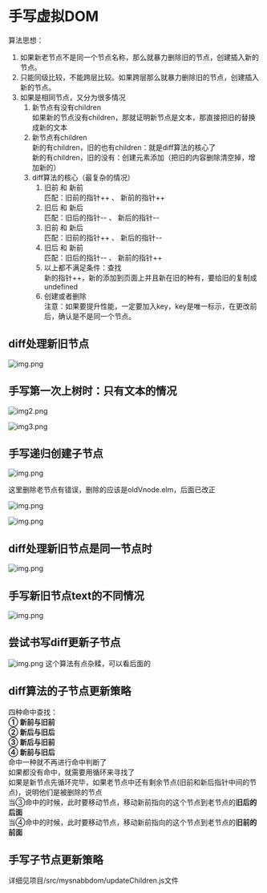 # 手写虚拟DOM
算法思想：
1. 如果新老节点不是同一个节点名称，那么就暴力删除旧的节点，创建插入新的节点。
2. 只能同级比较，不能跨层比较。如果跨层那么就暴力删除旧的节点，创建插入新的节点。
3. 如果是相同节点，又分为很多情况 
   1. 新节点有没有children <br />
        如果新的节点没有children，那就证明新节点是文本，那直接把旧的替换成新的文本
   2. 新节点有children <br />
         新的有children，旧的也有children：就是diff算法的核心了 <br />
         新的有children，旧的没有：创建元素添加（把旧的内容删除清空掉，增加新的）
   3. diff算法的核心（最复杂的情况）
      1. 旧前 和 新前   <br />
            匹配：旧前的指针++ 、 新前的指针++
      2. 旧后 和 新后   <br />
            匹配：旧后的指针-- 、 新后的指针--
      3. 旧前 和 新后   <br />
            匹配：旧前的指针++ 、 新后的指针--
      4. 旧后 和 新前   <br />
            匹配：旧后的指针-- 、 新前的指针++
      5. 以上都不满足条件：查找     <br />
            新的指针++，新的添加到页面上并且新在旧的种有，要给旧的复制成undefined
      6. 创建或者删除   <br />
注意：如果要提升性能，一定要加入key，key是唯一标示，在更改前后，确认是不是同一个节点。

## diff处理新旧节点
![img.png](static/img1.png)

## 手写第一次上树时：只有文本的情况
![img2.png](static/img2.png)

![img3.png](static/img3.png)

## 手写递归创建子节点
![img.png](static/img4.png)

这里删除老节点有错误，删除的应该是oldVnode.elm，后面已改正

![img.png](static/img5.png)

![img.png](static/img6.png)

## diff处理新旧节点是同一节点时
![img.png](static/img7.png)

## 手写新旧节点text的不同情况
![img.png](static/img8.png)

## 尝试书写diff更新子节点
![img.png](static/img9.png)
这个算法有点杂糅，可以看后面的

## diff算法的子节点更新策略
四种命中查找：  
<b>① 新前与旧前</b>  
<b>② 新后与旧后</b>  
<b>③ 新后与旧前</b>  
<b>④ 新前与旧后</b>  
命中一种就不再进行命中判断了  
如果都没有命中，就需要用循环来寻找了  
如果是新节点先循环完毕，如果老节点中还有剩余节点(旧前和新后指针中间的节点)，说明他们是被删除的节点  
当③命中的时候，此时要移动节点，移动新前指向的这个节点到老节点的<b>旧后的后面</b>  
当④命中的时候，此时要移动节点，移动新前指向的这个节点到老节点的<b>旧前的前面</b>

## 手写子节点更新策略
详细见项目/src/mysnabbdom/updateChildren.js文件

